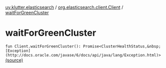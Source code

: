 [uy.klutter.elasticsearch](../index.md) / [org.elasticsearch.client.Client](index.md) / [waitForGreenCluster](.)


# waitForGreenCluster
`fun Client.waitForGreenCluster(): Promise<ClusterHealthStatus,&nbsp;[Exception](http://docs.oracle.com/javase/6/docs/api/java/lang/Exception.html)>` [(source)](https://github.com/kohesive/klutter/blob/master/elasticsearch-jdk7/src/main/kotlin/uy/klutter/elasticsearch/Client.kt#L118)


